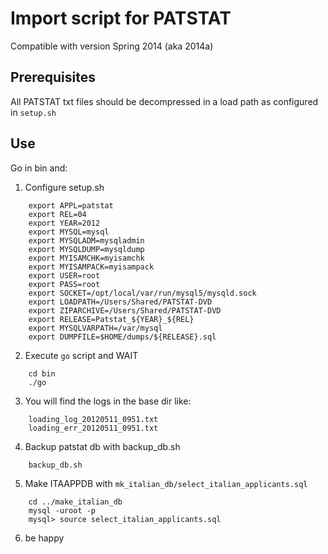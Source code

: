Import script for PATSTAT
=========================

Compatible with version Spring 2014 (aka 2014a)


Prerequisites
-------------

All PATSTAT txt files should be decompressed in a load path as configured in `setup.sh`

Use
---

Go in bin and:

 1. Configure setup.sh

```
    export APPL=patstat
    export REL=04
    export YEAR=2012
    export MYSQL=mysql
    export MYSQLADM=mysqladmin
    export MYSQLDUMP=mysqldump
    export MYISAMCHK=myisamchk
    export MYISAMPACK=myisampack
    export USER=root
    export PASS=root
    export SOCKET=/opt/local/var/run/mysql5/mysqld.sock
    export LOADPATH=/Users/Shared/PATSTAT-DVD
    export ZIPARCHIVE=/Users/Shared/PATSTAT-DVD
    export RELEASE=Patstat_${YEAR}_${REL}
    export MYSQLVARPATH=/var/mysql
    export DUMPFILE=$HOME/dumps/${RELEASE}.sql
```
    
 2. Execute `go` script and WAIT

```
    cd bin
    ./go
```

 3. You will find the logs in the base dir like:

```
    loading_log_20120511_0951.txt
    loading_err_20120511_0951.txt
```

 4. Backup patstat db with backup_db.sh

```
    backup_db.sh
```

 5. Make ITAAPPDB with `mk_italian_db/select_italian_applicants.sql`

```
    cd ../make_italian_db
    mysql -uroot -p
    mysql> source select_italian_applicants.sql
```

 6. be happy

